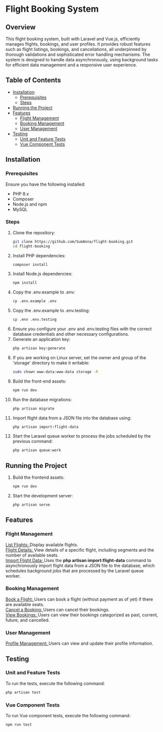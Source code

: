 # Flight Booking System

## Overview

This flight booking system, built with Laravel and Vue.js, efficiently manages flights, bookings, and user profiles. It provides robust features such as flight listings, bookings, and cancellations, all underpinned by thorough validations and sophisticated error handling mechanisms. The system is designed to handle data asynchronously, using background tasks for efficient data management and a responsive user experience.

## Table of Contents
- [Installation](#installation)
  - [Prerequisites](#prerequisites)
  - [Steps](#steps)
- [Running the Project](#running-the-project)
- [Features](#features)
  - [Flight Management](#flight-management)
  - [Booking Management](#booking-management)
  - [User Management](#user-management)
- [Testing](#testing)
  - [Unit and Feature Tests](#unit-and-feature-tests)
  - [Vue Component Tests](#vue-component-tests)

## Installation

### Prerequisites

Ensure you have the following installed:
- PHP 8.x
- Composer
- Node.js and npm
- MySQL

### Steps

1. Clone the repository:
   ```bash
   git clone https://github.com/SumAnna/flight-booking.git
   cd flight-booking
   ```
2. Install PHP dependencies:
   ```bash
   composer install
   ```
3. Install Node.js dependencies:
   ```bash
   npm install
   ```
4. Copy the .env.example to .env:
   ```bash
   cp .env.example .env
   ```
5. Copy the .env.example to .env.testing:
   ```bash
   cp .env .env.testing
   ```
6. Ensure you configure your .env and .env.testing files with the correct database credentials and other necessary configurations.<br/>   
7. Generate an application key:
   ```bash
   php artisan key:generate
   ```
8. If you are working on Linux server, set the owner and group of the 'storage' directory to make it writable:
   ```bash
   sudo chown www-data:www-data storage -R
   ```   
9. Build the front-end assets:
    ```bash
    npm run dev
    ```
10. Run the database migrations:
    ```bash
    php artisan migrate
    ```
11. Import flight data from a JSON file into the database using:
    ```bash
    php artisan import:flight-data
    ```
12. Start the Laravel queue worker to process the jobs scheduled by the previous command:
    ```bash
    php artisan queue:work
    ```

## Running the Project
1. Build the frontend assets:
   ```bash
   npm run dev
   ```
2. Start the development server:
   ```bash
   php artisan serve
   ```

## Features
### Flight Management
<ins>List Flights: </ins>Display available flights.<br />
<ins>Flight Details: </ins>View details of a specific flight, including segments and the number of available seats.<br />
<ins>Import Flight Data: </ins>Uses the <b>php artisan import:flight-data</b> command to asynchronously import flight data from a JSON file to the database, which schedules background jobs that are processed by the Laravel queue worker.<br />
### Booking Management
<ins>Book a Flight: </ins>Users can book a flight (without payment as of yet) if there are available seats.<br />
<ins>Cancel a Booking: </ins>Users can cancel their bookings.<br />
<ins>View Bookings: </ins>Users can view their bookings categorized as past, current, future, and cancelled.<br />
### User Management
<ins>Profile Management: </ins>Users can view and update their profile information.<br />

## Testing
### Unit and Feature Tests
To run the tests, execute the following command:
   ```bash
   php artisan test
   ```
### Vue Component Tests
To run Vue component tests, execute the following command:
   ```bash
   npm run test
   ```
